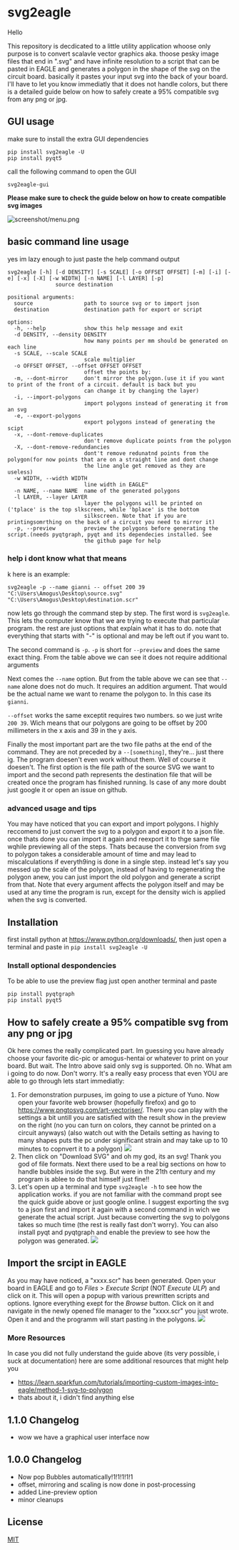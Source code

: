 # svg2eagle

Hello 

This repository is decdicated to a little utility application whoose only purpose is to convert scalavle vector graphics aka. thoose pesky image files that end in ".svg" and have infinite resolution to a script that can be pasted in EAGLE and generates a polygon in the shape of the svg on the circuit board. basically it pastes your input svg into the back of your board. I'll have to let you know immediatly that it does not handle colors, but there is a detailed guide below on how to safely create a 95% compatible svg from any png or jpg.

## GUI usage

make sure to install the extra GUI dependencies

```shell
pip install svg2eagle -U
pip install pyqt5
```

call the following command to open the GUI

```shell
svg2eagle-gui
```

**Please make sure to check the guide below on how to create compatible svg images**

![screenshot/menu.png](screenshot/menu.png)

## basic command line usage 
yes im lazy enough to just paste the help command output
```
svg2eagle [-h] [-d DENSITY] [-s SCALE] [-o OFFSET OFFSET] [-m] [-i] [-e] [-x] [-X] [-w WIDTH] [-n NAME] [-l LAYER] [-p]
               source destination

positional arguments:
  source                path to source svg or to import json
  destination           destination path for export or script

options:
  -h, --help            show this help message and exit
  -d DENSITY, --density DENSITY
                        how many points per mm should be generated on each line
  -s SCALE, --scale SCALE
                        scale multiplier
  -o OFFSET OFFSET, --offset OFFSET OFFSET
                        offset the points by:
  -m, --dont-mirror     don't mirror the polygon.(use it if you want to print of the front of a circuit. default is back but you
                        can change it by changing the layer)
  -i, --import-polygons
                        import polygons instead of generating it from an svg
  -e, --export-polygons
                        export polygons instead of generating the scipt
  -x, --dont-remove-duplicates
                        don't remove duplicate points from the polygon
  -X, --dont-remove-redundancies
                        dont't remove redunatnd points from the polygon(for now points that are on a straight line and dont change
                        the line angle get removed as they are useless)
  -w WIDTH, --width WIDTH
                        line width in EAGLE™
  -n NAME, --name NAME  name of the generated polygons
  -l LAYER, --layer LAYER
                        layer the polygons will be printed on ('tplace' is the top slkscreen, while 'bplace' is the bottom
                        silkscreen. Note that if you are printingsomrthing on the back of a circuit you need to mirror it)
  -p, --preview         preview the polygons before generating the script.(needs pyqtgraph, pyqt and its dependecies installed. See
                        the github page for help
```

### help i dont know what that means
k here is an example:
```
svg2eagle -p --name gianni -- offset 200 39 "C:\Users\Amogus\Desktop\source.svg" "C:\Users\Amogus\Desktop\destination.scr"
```
now lets go through the command step by step. The first word is `svg2eagle`. This lets the computer know that we are trying to execute that particular program. the rest are just options that explain what it has to do. note that everything that starts with "-" is optional and may be left out if you want to. 

The second command is `-p`. `-p` is short for `--preview` and does the same exact thing. From the table above we can see it does not require additional arguments

Next comes the `--name` option. But from the table above we can see that `--name` alone does not do much. It requires an addition argument. That would be the actual name we want to rename the polygon to. In this case its `gianni`. 

`--offset` works the same exceptit requires two numbers. so we just write `200 39`. Wich means that our polygons are going to be offset by 200 millimeters in the x axis and 39 in the y axis. 

Finally the most important part are the two file paths at the end of the command. They are not preceded by a `--[something]`, they're... just there ig. The program doesen't even work without them. Well of course it doesen't. The first option is the file path of the source SVG we want to import and the second path represents the destination file that will be created once the program has finished running. Is case of any more doubt just google it or open an issue on github.

### advanced usage and tips
You may have noticed that you can export and import polygons. I highly reccomend to just convert the svg to a polygon and export it to a json file. once thats done you can import it again and reexport it to thge same file wqhile previewing all of the steps. Thats because the conversion from svg to polygon takes a considerable amount of time and may lead to miscalculations if everyth9ing is done in a single step. instead let's say you messed up the scale of the polygon, instead of having to regenerating the polygon anew, you can just import the old polygon and generate a script from that. Note that every argument affects the polygon itself and may be used at any time the program is run, except for the density wich is applied when the svg is converted.

## Installation 
first install python at https://www.python.org/downloads/, then just open a terminal and paste in `pip install svg2eagle -U`

### Install optional despondencies

To be able to use the preview flag just open another terminal and paste 
```
pip install pyqtgraph
pip install pyqt5
```

## How to safely create a 95% compatible svg from any png or jpg

Ok here comes the really complicated part. Im guessing you have already choose your favorite dic-pic or amogus-hentai or whatever to print on your board. But wait. The Intro above said only svg is supported. Oh no. What am i going to do now. Don't worry. It's a really easy process that even YOU are able to go through lets start immediatly:

1. For demonstration purpuses, im going to use a picture of Yuno. Now open your favorite web browser (hopefully firefox) and go to https://www.pngtosvg.com/art-vectoriser/. There you can play with the settings a bit untill you are satisfied with the result show in the preview on the right (no you can turn on colors, they cannot be printed on a circuit anyways) (also watch out with the Details setting as having to many shapes puts the pc under significant strain and may take up to 10 minutes to copnvert it to a polygon)
   ![](screenshot/1.png)
2. Then click on "Download SVG" and oh my god, its an svg! Thank you god of file formats. Next there used to be a real big sections on how to handle bubbles inside the svg. But were in the 21th century and my program is ablee to do that himself just fine!!
3. Let's open up a terminal and type `svg2eagle -h` to see how the application works. if you are not familiar with the command propt see the quick guide above or just google online. I suggest exporting the svg to a json first and import it again with a second command in wich we generate the actual script. Just because converting the svg to polygons takes so much time (the rest is really fast don't worry). You can also install pyqt and pyqtgraph and enable the preview to see how the polygon was generated.  ![](screenshot/6.png)

## Import the srcipt in EAGLE
 As you may have noticed, a "xxxx.scr" has been generated. Open your board in EAGLE and go to *Files* > *Execute Script* (NOT *Execute ULP*) and click on it. This will open a popup with various prewritten scripts and options. Ignore everything exept for the *Browse*  button. Click on it and navigate in the newly opened file manager to the "xxxx.scr" you just wrote. Open it and and the programm will start pasting in the polygons. ![](screenshot/7.png)
### More Resources
In case you did not fully understand the guide above (its very possible, i suck at documentation) here are some additional resources that might help you
- https://learn.sparkfun.com/tutorials/importing-custom-images-into-eagle/method-1-svg-to-polygon
- thats about it, i didn't find anything else

## 1.1.0 Changelog

- wow we have a graphical user interface now

## 1.0.0 Changelog

- Now pop Bubbles automatically!1!1!1!1!1
- offset, mirroring and scaling is now done in post-processing
- added Line-preview option
- minor cleanups 

## License
[MIT](https://mit-license.org/)
